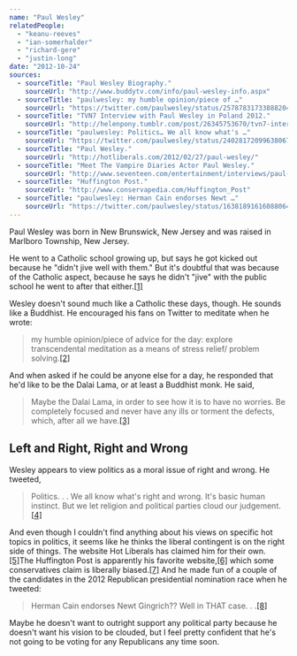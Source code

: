 ```yaml
---
name: "Paul Wesley"
relatedPeople:
  - "keanu-reeves"
  - "ian-somerhalder"
  - "richard-gere"
  - "justin-long"
date: "2012-10-24"
sources:
  - sourceTitle: "Paul Wesley Biography."
    sourceUrl: "http://www.buddytv.com/info/paul-wesley-info.aspx"
  - sourceTitle: "paulwesley: my humble opinion/piece of …"
    sourceUrl: "https://twitter.com/paulwesley/status/257878317338882048"
  - sourceTitle: "TVN7 Interview with Paul Wesley in Poland 2012."
    sourceUrl: "http://helenpony.tumblr.com/post/26345753670/tvn7-interview-with-paul-wesley-in-poland-2012"
  - sourceTitle: "paulwesley: Politics… We all know what's …"
    sourceUrl: "https://twitter.com/paulwesley/status/240281720996380672"
  - sourceTitle: "Paul Wesley."
    sourceUrl: "http://hotliberals.com/2012/02/27/paul-wesley/"
  - sourceTitle: "Meet The Vampire Diaries Actor Paul Wesley."
    sourceUrl: "http://www.seventeen.com/entertainment/interviews/paul-wesley-17q#slide-10"
  - sourceTitle: "Huffington Post."
    sourceUrl: "http://www.conservapedia.com/Huffington_Post"
  - sourceTitle: "paulwesley: Herman Cain endorses Newt …"
    sourceUrl: "https://twitter.com/paulwesley/status/163818916160880640"
---
```


Paul Wesley was born in New Brunswick, New Jersey and was raised in Marlboro Township, New Jersey.

He went to a Catholic school growing up, but says he got kicked out because he "didn't jive well with them." But it's doubtful that was because of the Catholic aspect, because he says he didn't "jive" with the public school he went to after that either.<a class="source-citation" href="#http://www.buddytv.com/info/paul-wesley-info.aspx" title="Paul Wesley Biography.">[1]</a>

Wesley doesn't sound much like a Catholic these days, though. He sounds like a Buddhist. He encouraged his fans on Twitter to meditate when he wrote:

>my humble opinion/piece of advice for the day: explore transcendental meditation as a means of stress relief/ problem solving.<a class="source-citation" href="#https://twitter.com/paulwesley/status/257878317338882048" title="paulwesley: my humble opinion/piece of …">[2]</a>

And when asked if he could be anyone else for a day, he responded that he'd like to be the Dalai Lama, or at least a Buddhist monk. He said,

>Maybe the Dalai Lama, in order to see how it is to have no worries. Be completely focused and never have any ills or torment the defects, which, after all we have.<a class="source-citation" href="#http://helenpony.tumblr.com/post/26345753670/tvn7-interview-with-paul-wesley-in-poland-2012" title="TVN7 Interview with Paul Wesley in Poland 2012.">[3]</a>

## Left and Right, Right and Wrong

Wesley appears to view politics as a moral issue of right and wrong. He tweeted,

>Politics. . . We all know what's right and wrong. It's basic human instinct. But we let religion and political parties cloud our judgement.<a class="source-citation" href="#https://twitter.com/paulwesley/status/240281720996380672" title="paulwesley: Politics… We all know what&apos;s …">[4]</a>

And even though I couldn't find anything about his views on specific hot topics in politics, it seems like he thinks the liberal contingent is on the right side of things. The website Hot Liberals has claimed him for their own.<a class="source-citation" href="#http://hotliberals.com/2012/02/27/paul-wesley/" title="Paul Wesley.">[5]</a>The Huffington Post is apparently his favorite website,<a class="source-citation" href="#http://www.seventeen.com/entertainment/interviews/paul-wesley-17q#slide-10" title="Meet The Vampire Diaries Actor Paul Wesley.">[6]</a> which some conservatives claim is liberally biased.<a class="source-citation" href="#http://www.conservapedia.com/Huffington_Post" title="Huffington Post.">[7]</a> And he made fun of a couple of the candidates in the 2012 Republican presidential nomination race when he tweeted:

>Herman Cain endorses Newt Gingrich?? Well in THAT case. . .<a class="source-citation" href="#https://twitter.com/paulwesley/status/163818916160880640" title="paulwesley: Herman Cain endorses Newt …">[8]</a>

Maybe he doesn't want to outright support any political party because he doesn't want his vision to be clouded, but I feel pretty confident that he's not going to be voting for any Republicans any time soon.